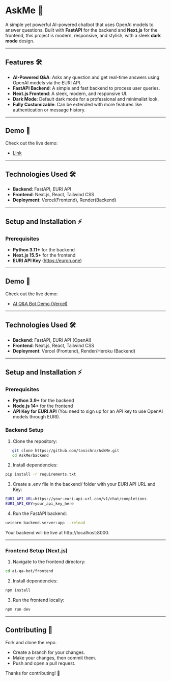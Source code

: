 # AskMe 🤖

A simple yet powerful AI-powered chatbot that uses OpenAI models to answer questions. Built with **FastAPI** for the backend and **Next.js** for the frontend, this project is modern, responsive, and stylish, with a sleek **dark mode** design.

---

## Features 🛠️

- **AI-Powered Q&A**: Asks any question and get real-time answers using OpenAI models via the EURI API.
- **FastAPI Backend**: A simple and fast backend to process user queries.
- **Next.js Frontend**: A sleek, modern, and responsive UI.
- **Dark Mode**: Default dark mode for a professional and minimalist look.
- **Fully Customizable**: Can be extended with more features like authentication or message history.

---

## Demo 🎥

Check out the live demo:

- [Link](https://your-vercel-link.com)

---

## Technologies Used 🛠️

- **Backend**: FastAPI, EURI API
- **Frontend**: Next.js, React, Tailwind CSS
- **Deployment**: Vercel(Frontend), Render(Backend)

---

## Setup and Installation ⚡

### Prerequisites

- **Python 3.11+** for the backend
- **Next.js 15.5+** for the frontend
- **EURI API Key** (https://euron.one)

---

## Demo 🎥

Check out the live demo:

- [AI Q&A Bot Demo (Vercel)](https://your-vercel-link.com)

---

## Technologies Used 🛠️

- **Backend**: FastAPI, EURI API (OpenAI)
- **Frontend**: Next.js, React, Tailwind CSS
- **Deployment**: Vercel (Frontend), Render/Heroku (Backend)

---

## Setup and Installation ⚡

### Prerequisites

- **Python 3.9+** for the backend
- **Node.js 14+** for the frontend
- **API Key for EURI API** (You need to sign up for an API key to use OpenAI models through EURI).

### Backend Setup

1. Clone the repository:

```bash
   git clone https://github.com/tanishra/AskMe.git
   cd AskMe/backend
   ```

2. Install dependencies:
```bash
pip install -r requirements.txt
```

3. Create a .env file in the backend/ folder with your EURI API URL and Key:
```bash
EURI_API_URL=https://your-euri-api-url.com/v1/chat/completions
EURI_API_KEY=your_api_key_here
```

4. Run the FastAPI backend:
```bash
uvicorn backend.server:app --reload
```

Your backend will be live at http://localhost:8000.

--- 

### Frontend Setup (Next.js)
1. Navigate to the frontend directory:
```bash
cd ai-qa-bot/frontend
```

2. Install dependencies:
```bash
npm install
```

3. Run the frontend locally:
```bash
npm run dev
```

---

## Contributing 🤝
Fork and clone the repo.
- Create a branch for your changes.
- Make your changes, then commit them.
- Push and open a pull request.

Thanks for contributing! 🙌